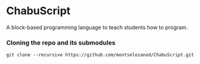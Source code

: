 # ChabuScript
A block-based programming language to teach students how to program.



### Cloning the repo and its submodules
```
git clone --recursive https://github.com/montselozanod/ChabuScript.git
```

